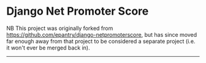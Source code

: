 # Django Net Promoter Score #

NB This project was originally forked from https://github.com/epantry/django-netpromoterscore,
but has since moved far enough away from that project to be considered a separate project (i.e.
it won't ever be merged back in).

---

<!-- Django Net Promoter Score is designed to help you find out what your customers think of your application. The net promoter score metric is based on user feedback to one question, "On a scale from 1 to 10 how likely are you to recommend us to a friend or colleague?". You can jazz this question up to fit your projects needs, and use Django Net Promoter Score to keep track of user response and detect when it is time to ask a user the question again. Django Net Promoter Score also features an administrative page that displays a breakdown of the net promoter score metric over a 13 month period.

## Installation ##

Few simple steps:

 - Install `django-netpromoterscore` package:

        $ pip install django-netpromoterscore

 - Add `netpromoterscore` to your `INSTALLED_APPS`

 - Add urls to your urls.py:

        urlpatterns = patterns('',
            ...
            url(r'^api/survey/$', SurveyView.as_view(), name='survey'),
            url(r'^admin/net-promoter-score/', NetPromoterScoreView.as_view(), name='net-promoter-score'),
            ...
        )

- You are done!

## API ##

    GET /api/survey/

Returns `{ "survey_is_needed": true_or_false }`

    POST /api/survey/

With json POST data without `"id"` like `{ "score": 9 }` creates new PromoterScore instance for current user.

If `"id"` is provided and POST data is like `{ "id": 15, "reason": "Awesome!"}`, updates existing PromoterScore instance.

Returns `{ "id": PROMOTER_SCORE_ID }`

## Information on NPS Metric ##
There is some fantastic information available online to help you understand the NPS metric and how to use it to create healthier relationships with your users.

The [Bain & Company website](http://netpromotersystem.com/ "Title") is a handy resource for gaining insight into your applications net promoter score.

## Features ##
__Administrative Page__
![net promoter score administrative page][id]
[id]: http://i.imgur.com/lwI4W5K.png "Net Promoter Score Admin Page"
 -->